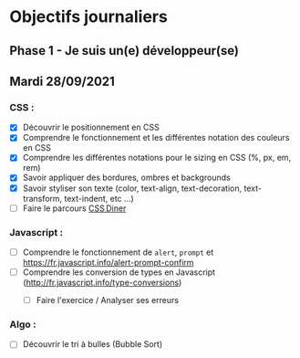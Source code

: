 # Objectifs journaliers

## Phase 1 - Je suis un(e) développeur(se)

## Mardi 28/09/2021

### CSS : 

  * [x] Découvrir le positionnement en CSS
  * [x] Comprendre le fonctionnement et les différentes notation des couleurs en CSS
  * [x] Comprendre les différentes notations pour le sizing en CSS (%, px, em, rem)
  * [x] Savoir appliquer des bordures, ombres et backgrounds
  * [x] Savoir styliser son texte (color, text-align, text-decoration, text-transform, text-indent, etc …)
  * [ ] Faire le parcours [CSS Diner](https://flukeout.github.io/)

### Javascript : 

 * [ ] Comprendre  le fonctionnement de `alert`, `prompt` et https://fr.javascript.info/alert-prompt-confirm
  * [ ] Comprendre les conversion de types en Javascript (http://fr.javascript.info/type-conversions)
    * [ ] Faire l'exercice / Analyser ses erreurs


### Algo : 

  * [ ] Découvrir le tri à bulles (Bubble Sort)





